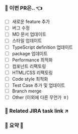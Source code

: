 ### 🤔 이번 PR은.. 👈
<!--
1. 어떠한 유형의 PR인지 체크해 주세요.
-->
- [ ] 새로운 feature 추가
- [ ] 버그 수정
- [ ] MD 문서 업데이트
- [ ] 스타일 업데이트
- [ ] TypeScript definition 업데이트
- [ ] package 업데이트
- [ ] Performance 최적화
- [ ] 컴포넌트 리팩토링
- [ ] HTML/CSS 리팩토링
- [ ] Code style 최적화
- [ ] Test Case 추가 및 업데이트
- [ ] Branch merge
- [ ] Other (이외에 다른 무언가 ㅎ)

### 🔗 Related JIRA task link ↗

<!--
1. Describe the source of requirement, like related issue link.
-->

### 👀 요약 👀 
<!--
1. 이번 PR의 간략한 설명을 달아주세요.
-->
